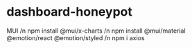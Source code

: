 # dashboard-honeypot



MUI /n
npm install @mui/x-charts   /n
npm install @mui/material @emotion/react @emotion/styled    /n
npm i axios